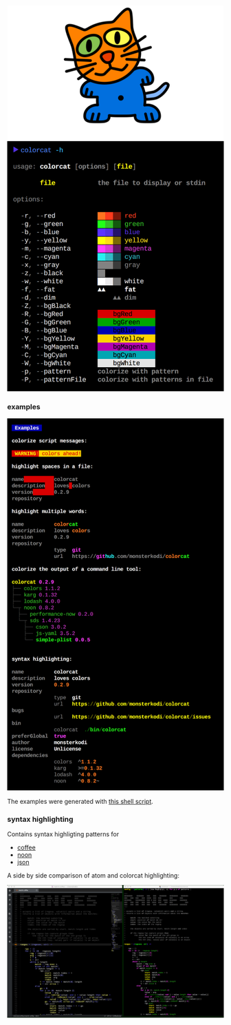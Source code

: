 ![colorcat](img/colorcat.png)
![usage](img/usage.png)
### examples
![examples](img/examples.png)

The examples were generated with [this shell script](./test/test.sh).

### syntax highlighting

Contains syntax highligting patterns for

- [coffee](./test/coffee.noon) 
- [noon](./test/noon.noon) 
- [json](./test/json.noon) 

A side by side comparison of atom and colorcat highlighting:

![atomcat](img/atomcat.png)